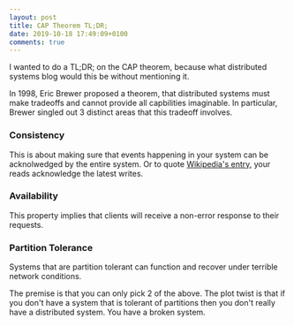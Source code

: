 ```yaml
---
layout: post
title: CAP Theorem TL;DR;
date: 2019-10-18 17:49:09+0100
comments: true
---
```


I wanted to do a TL;DR; on the CAP theorem, because what distributed systems blog would this be without mentioning it.

In 1998, Eric Brewer proposed a theorem, that distributed systems must make tradeoffs and cannot provide all capbilities imaginable.
In particular, Brewer singled out 3 distinct areas that this tradeoff involves.

### Consistency
This is about making sure that events happening in your system can be acknolwedged by the entire system.
Or to quote [Wikipedia's entry](https://en.wikipedia.org/wiki/CAP_theorem), your reads acknowledge the latest writes.

### Availability
This property implies that clients will receive a non-error response to their requests.

### Partition Tolerance
Systems that are partition tolerant can function and recover under terrible network conditions.

The premise is that you can only pick 2 of the above.
The plot twist is that if you don't have a system that is tolerant of partitions then you don't really have a distributed system.
You have a broken system.

